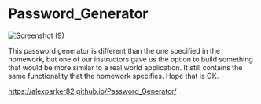 # Password_Generator

![Screenshot (9)](https://user-images.githubusercontent.com/82096138/124386771-f270e200-dca9-11eb-803f-1095c208c60f.png)

This password generator is different than the one specified in the homework, but one of our instructors gave us the option to build something that would be more similar to a real world application.  It still contains the same functionality that the homework specifies.  Hope that is OK.


https://alexparker82.github.io/Password_Generator/
